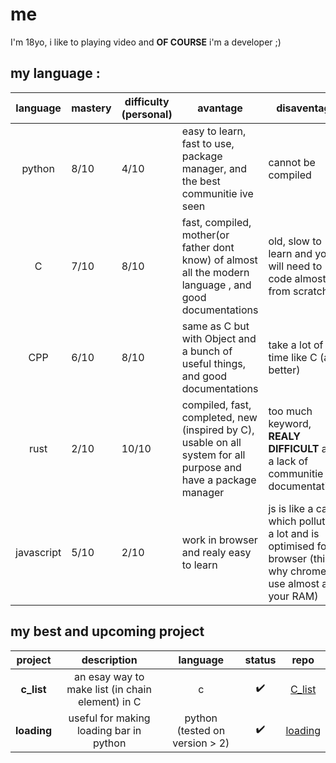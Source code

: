 
# me
I'm 18yo, i like to playing video and **OF COURSE** i'm a developer ;) 



## my language :
|  language  | mastery | difficulty (personal) | avantage                                                                                                        | disaventage                                                                                                      | case of use                                                  |
|:----------:|---------|-----------------------|-----------------------------------------------------------------------------------------------------------------|------------------------------------------------------------------------------------------------------------------|--------------------------------------------------------------|
| python     | 8/10    | 4/10                  | easy to learn, fast to use, package manager, and the best communitie ive seen                                   | cannot be compiled                                                                                               | back-end, scripting and learning (for human or machine ;) )  |
| C          | 7/10    | 8/10                  | fast, compiled, mother(or father dont know) of almost all the modern language , and good documentations          | old, slow to learn and you will need to code almost from scratch                                                 | only your imagination (and time) can stop you                |
| CPP        | 6/10    | 8/10                  | same as C but with Object and a bunch of useful things, and good documentations                                  | take a lot of time like C (a lil better)                                                                         | same as C but without the time                               |
| rust       | 2/10    | 10/10                 | compiled, fast, completed, new (inspired by C), usable on all system for all purpose and have a package manager | too much keyword, **REALY DIFFICULT** and a lack of communitie and documentations                                                                         | same as C, but with reduce time (if you manage to master it) |
| javascript | 5/10    | 2/10                  | work in browser and realy easy to learn                                                                         | js is like a car, which pollutes a lot and is optimised for browser (this is why chrome use almost all your RAM) | website (realtime, animation, etc)                           |




## my best and upcoming project

| **project** |                    description                   |            language            |       status       |                repo               |
|:-------:|:------------------------------------------------:|:------------------------------:|:------------------:|:---------------------------------:|
|  **c_list** | an esay way to make list (in chain element) in C |                c               | :heavy_check_mark: | [C_list](https://github.com/eupone/C_list)  |
| **loading** |      useful for making loading bar in python     | python (tested on version > 2) | :heavy_check_mark: | [loading](https://github.com/eupone/Loading) |

